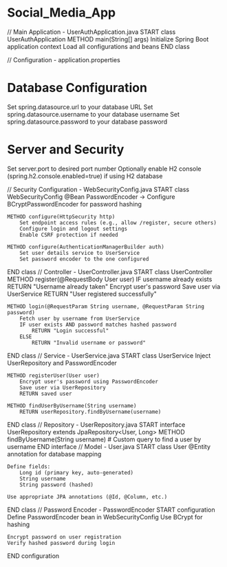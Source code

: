 # Social_Media_App
// Main Application - UserAuthApplication.java
START class UserAuthApplication
    METHOD main(String[] args)
        Initialize Spring Boot application context
        Load all configurations and beans
END class

// Configuration - application.properties
# Database Configuration
Set spring.datasource.url to your database URL
Set spring.datasource.username to your database username
Set spring.datasource.password to your database password

# Server and Security
Set server.port to desired port number
Optionally enable H2 console (spring.h2.console.enabled=true) if using H2 database

// Security Configuration - WebSecurityConfig.java
START class WebSecurityConfig
    @Bean PasswordEncoder -> Configure BCryptPasswordEncoder for password hashing
    
    METHOD configure(HttpSecurity http)
        Set endpoint access rules (e.g., allow /register, secure others)
        Configure login and logout settings
        Enable CSRF protection if needed
        
    METHOD configure(AuthenticationManagerBuilder auth)
        Set user details service to UserService
        Set password encoder to the one configured
END class
// Controller - UserController.java
START class UserController
    METHOD register(@RequestBody User user)
        IF username already exists
            RETURN "Username already taken"
        Encrypt user's password
        Save user via UserService
        RETURN "User registered successfully"

    METHOD login(@RequestParam String username, @RequestParam String password)
        Fetch user by username from UserService
        IF user exists AND password matches hashed password
            RETURN "Login successful"
        ELSE
            RETURN "Invalid username or password"
END class
// Service - UserService.java
START class UserService
    Inject UserRepository and PasswordEncoder
    
    METHOD registerUser(User user)
        Encrypt user's password using PasswordEncoder
        Save user via UserRepository
        RETURN saved user

    METHOD findUserByUsername(String username)
        RETURN userRepository.findByUsername(username)
END class
// Repository - UserRepository.java
START interface UserRepository extends JpaRepository<User, Long>
    METHOD findByUsername(String username)
        # Custom query to find a user by username
END interface
// Model - User.java
START class User
    @Entity annotation for database mapping
    
    Define fields:
        Long id (primary key, auto-generated)
        String username
        String password (hashed)

    Use appropriate JPA annotations (@Id, @Column, etc.)
END class
// Password Encoder - PasswordEncoder
START configuration
    Define PasswordEncoder bean in WebSecurityConfig
    Use BCrypt for hashing
    
    Encrypt password on user registration
    Verify hashed password during login
END configuration
